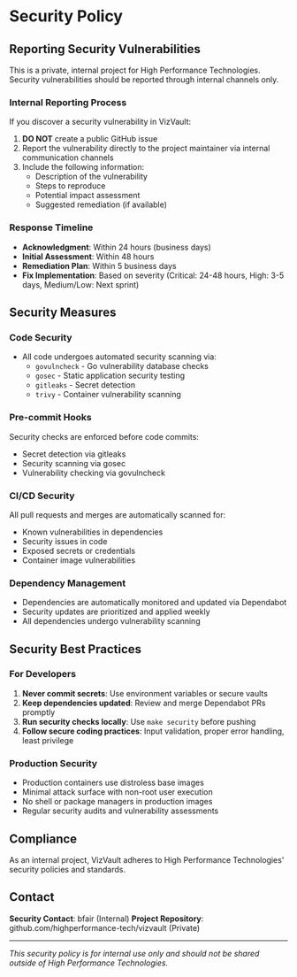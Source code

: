 # Security Policy

## Reporting Security Vulnerabilities

This is a private, internal project for High Performance Technologies. Security vulnerabilities should be reported through internal channels only.

### Internal Reporting Process

If you discover a security vulnerability in VizVault:

1. **DO NOT** create a public GitHub issue
2. Report the vulnerability directly to the project maintainer via internal communication channels
3. Include the following information:
   - Description of the vulnerability
   - Steps to reproduce
   - Potential impact assessment
   - Suggested remediation (if available)

### Response Timeline

- **Acknowledgment**: Within 24 hours (business days)
- **Initial Assessment**: Within 48 hours
- **Remediation Plan**: Within 5 business days
- **Fix Implementation**: Based on severity (Critical: 24-48 hours, High: 3-5 days, Medium/Low: Next sprint)

## Security Measures

### Code Security

- All code undergoes automated security scanning via:
  - `govulncheck` - Go vulnerability database checks
  - `gosec` - Static application security testing
  - `gitleaks` - Secret detection
  - `trivy` - Container vulnerability scanning

### Pre-commit Hooks

Security checks are enforced before code commits:
- Secret detection via gitleaks
- Security scanning via gosec
- Vulnerability checking via govulncheck

### CI/CD Security

All pull requests and merges are automatically scanned for:
- Known vulnerabilities in dependencies
- Security issues in code
- Exposed secrets or credentials
- Container image vulnerabilities

### Dependency Management

- Dependencies are automatically monitored and updated via Dependabot
- Security updates are prioritized and applied weekly
- All dependencies undergo vulnerability scanning

## Security Best Practices

### For Developers

1. **Never commit secrets**: Use environment variables or secure vaults
2. **Keep dependencies updated**: Review and merge Dependabot PRs promptly
3. **Run security checks locally**: Use `make security` before pushing
4. **Follow secure coding practices**: Input validation, proper error handling, least privilege

### Production Security

- Production containers use distroless base images
- Minimal attack surface with non-root user execution
- No shell or package managers in production images
- Regular security audits and vulnerability assessments

## Compliance

As an internal project, VizVault adheres to High Performance Technologies' security policies and standards.

## Contact

**Security Contact**: bfair (Internal)
**Project Repository**: github.com/highperformance-tech/vizvault (Private)

---

*This security policy is for internal use only and should not be shared outside of High Performance Technologies.*

